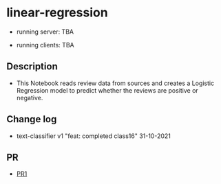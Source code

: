 
# linear-regression

- running server: TBA

- running clients: TBA

## Description

- This Notebook reads review data from sources and creates a Logistic Regression model to predict whether the reviews are positive or negative.

## Change log

- text-classifier v1 "feat: completed class16" 31-10-2021

## PR

- [PR1](https://github.com/Moha-AlHanbali/text-classifier/pull/1)
